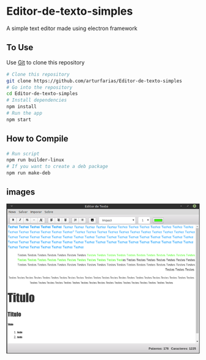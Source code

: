 # Editor-de-texto-simples
A simple text editor made using electron framework

## To Use
Use [Git](https://git-scm.com) to clone this repository

```bash
# Clone this repository
git clone https://github.com/arturfarias/Editor-de-texto-simples
# Go into the repository
cd Editor-de-texto-simples
# Install dependencies
npm install
# Run the app
npm start
```
## How to Compile
```bash
# Run script 
npm run builder-linux
# If you want to create a deb package
npm run make-deb
```
## images
![editor](https://github.com/arturfarias/Editor-de-texto-simples/blob/master/project.png?raw=true "editor")


